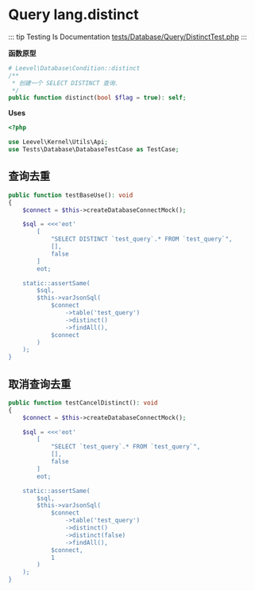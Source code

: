 # Query lang.distinct

::: tip Testing Is Documentation
[tests/Database/Query/DistinctTest.php](https://github.com/hunzhiwange/framework/blob/master/tests/Database/Query/DistinctTest.php)
:::

**函数原型**

``` php
# Leevel\Database\Condition::distinct
/**
 * 创建一个 SELECT DISTINCT 查询.
 */
public function distinct(bool $flag = true): self;
```

**Uses**

``` php
<?php

use Leevel\Kernel\Utils\Api;
use Tests\Database\DatabaseTestCase as TestCase;
```

## 查询去重

``` php
public function testBaseUse(): void
{
    $connect = $this->createDatabaseConnectMock();

    $sql = <<<'eot'
        [
            "SELECT DISTINCT `test_query`.* FROM `test_query`",
            [],
            false
        ]
        eot;

    static::assertSame(
        $sql,
        $this->varJsonSql(
            $connect
                ->table('test_query')
                ->distinct()
                ->findAll(),
            $connect
        )
    );
}
```

## 取消查询去重

``` php
public function testCancelDistinct(): void
{
    $connect = $this->createDatabaseConnectMock();

    $sql = <<<'eot'
        [
            "SELECT `test_query`.* FROM `test_query`",
            [],
            false
        ]
        eot;

    static::assertSame(
        $sql,
        $this->varJsonSql(
            $connect
                ->table('test_query')
                ->distinct()
                ->distinct(false)
                ->findAll(),
            $connect,
            1
        )
    );
}
```